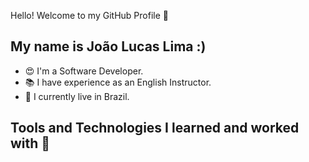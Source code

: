 Hello! Welcome to my GitHub Profile 👋

<h2>My name is João Lucas Lima :)</h2>

<ul>
	<li>😍 I'm a Software Developer.</li>
		<li>📚 I have experience as an English Instructor.</li>
	<li>🏡 I currently live in Brazil.</li>
	</ul>

<h2>Tools and Technologies I learned and worked with 🔧</h2>
<section>
</section>

